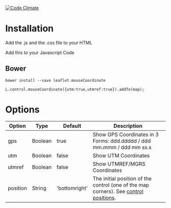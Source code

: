 [![Code Climate](https://codeclimate.com/github/PowerPan/leaflet.mouseCoordinate/badges/gpa.svg)](https://codeclimate.com/github/PowerPan/leaflet.mouseCoordinate)

Installation
====
Add the .js and the .css file to your HTML

Add this to your Javascript Code

Bower
----
```
bower install --save leaflet.mouseCoordinate
```

```
L.control.mouseCoordinate({utm:true,utmref:true}).addTo(map);
```

Options
====
| Option | Type    | Default | Description |
|--------|---------|---------|-------------|
| gps    | Boolean | true    | Show GPS Coordinates in 3 Forms:  ddd.ddddd / ddd mm.mmm / ddd mm ss.s | 
| utm    | Boolean | false   | Show UTM Coordinates            |
| utmref | Boolean | false   | Show UTMREF/MGRS Coordinates            | 
| position | String | 'bottomright'   | The initial position of the control (one of the map corners). See [control positions](http://leafletjs.com/reference.html#control-positions).     |
